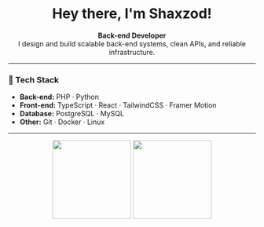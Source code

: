 <h1 align="center">Hey there, I'm Shaxzod!</h1>
<p align="center">
  <strong>Back-end Developer</strong><br>
  I design and build scalable back-end systems, clean APIs, and reliable infrastructure.
</p>

<hr />

### 🚀 Tech Stack

- **Back-end:** PHP · Python  
- **Front-end:** TypeScript · React · TailwindCSS · Framer Motion  
- **Database:** PostgreSQL · MySQL  
- **Other:** Git · Docker · Linux

---

<div align="center">
  <img src="https://github-readme-stats.vercel.app/api?username=yourshaxzod&show_icons=true&theme=transparent&hide_title=false" height="160" />
  <img src="https://github-readme-streak-stats.herokuapp.com?user=yourshaxzod&theme=transparent&hide_border=true" height="160" />
</div>
